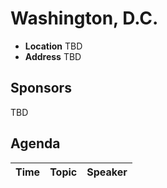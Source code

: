 # Washington, D.C.

* **Location** TBD
* **Address** TBD

## Sponsors

TBD

## Agenda

Time | Topic | Speaker
--- | --- | ---